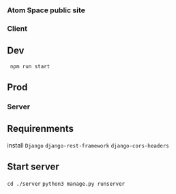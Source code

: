 ### Atom Space public site

### Client

## Dev 
``` npm run start```

## Prod

### Server
## Requirenments
install 
```Django```
```django-rest-framework```
```django-cors-headers```
## Start server

```cd ./server```
```python3 manage.py runserver```